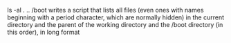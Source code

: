 ls -al . .. /boot writes a script that lists all files (even ones with names beginning with a period character, which are normally hidden) in the current directory and the parent of the working directory and the /boot directory (in this order), in long format
